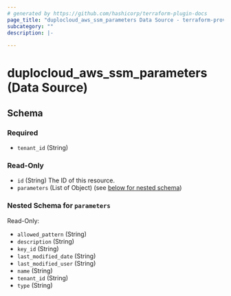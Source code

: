 ```yaml
---
# generated by https://github.com/hashicorp/terraform-plugin-docs
page_title: "duplocloud_aws_ssm_parameters Data Source - terraform-provider-duplocloud"
subcategory: ""
description: |-
  
---
```


# duplocloud_aws_ssm_parameters (Data Source)





<!-- schema generated by tfplugindocs -->
## Schema

### Required

- `tenant_id` (String)

### Read-Only

- `id` (String) The ID of this resource.
- `parameters` (List of Object) (see [below for nested schema](#nestedatt--parameters))

<a id="nestedatt--parameters"></a>
### Nested Schema for `parameters`

Read-Only:

- `allowed_pattern` (String)
- `description` (String)
- `key_id` (String)
- `last_modified_date` (String)
- `last_modified_user` (String)
- `name` (String)
- `tenant_id` (String)
- `type` (String)



